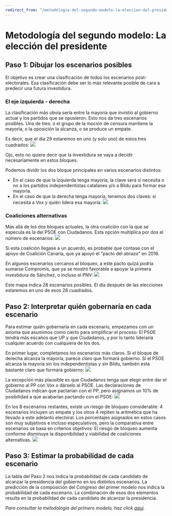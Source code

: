 ```yaml
---
redirect_from: "/metodologia-del-segundo-modelo-la-eleccion-del-presidente-2/"
---
```

# Metodología del segundo modelo: La elección del presidente

## Paso 1: Dibujar los escenarios posibles

El objetivo es crear una clasificación de todos los escenarios post-electorales. Esa clasificación debe ser lo más relevante posible de cara a predecir una futura investidura.

### El eje izquierda - derecha
La clasificación más obvia sería entre la mayoría que invistió al gobierno actual y los partidos que se opusieron. Esto nos da tres escenarios posibles. Una de tres: o el grupo de la moción de censura mantiene la mayoría, o la oposición la alcanza, o se produce un empate.

Es decir, que el día 29 estaremos en uno (y solo uno) de estos tres cuadrados:
![](images/04.2019_general_election_forecast/methodology/image_1.png)

Ojo, esto no quiere decir que la investidura se vaya a decidir necesariamente en estos bloques.

Podemos dividir los dos bloque principales en varios escenarios distintos:
* En el caso de que la izquierda tenga mayoría, la clave será si necesita o no a los partidos independentistas catalanes y/o a Bildu para formar esa mayoría.
* En el caso de que la derecha tenga mayoría, tenemos dos claves: si necesita a Vox  y quién lidera esa mayoría.
![](images/04.2019_general_election_forecast/methodology/image_2.png)

### Coaliciones alternativas
Más allá de los dos bloques actuales, la otra coalición con la que se especula es la del PSOE con Ciudadanos. Esta opción multiplica por dos el número de escenarios:
![](images/04.2019_general_election_forecast/methodology/image_3.png)

Si esta coalición llegase a un acuerdo, es probable que contase con el apoyo de Coalición Canaria, que ya apoyó el "pacto del abrazo" en 2016.

En algunos escenarios cercanos al bloqueo, a este pacto quizá podría sumarse Compromís, que ya se mostró favorable a apoyar la primera investidura de Sánchez, o incluso el PNV:
![](images/04.2019_general_election_forecast/methodology/image_4.png)

Este mapa indica 28 escenarios posibles. El día después de las elecciones estaremos en uno de esos 28 cuadrados.

## Paso 2: Interpretar quién gobernaría en cada escenario

Para estimar quién gobernaría en cada escenario, empezamos con un axioma que asumimos como cierto para simplificar el proceso: El PSOE tendrá más escaños que UP y que Ciudadanos, y por lo tanto lideraría cualquier acuerdo con cualquiera de los dos.

En primer lugar, completamos los escenarios más claros. Si el bloque de derecha alcanza la mayoría, parece claro que formará gobierno. Si el PSOE alcanza la mayoría sin los independentistas y sin Bildu, también está bastante claro que formará gobierno:
![](images/04.2019_general_election_forecast/methodology/image_5.png)

La excepción más plausible es que Ciudadanos tenga que elegir entre dar el gobierno al PP con Vox o dárselo al PSOE. Las declaraciones de Ciudadanos indican que pactarían con el PP, pero asignamos un 10% de posibilidad a que acabarían pactando con el PSOE:
![](images/04.2019_general_election_forecast/methodology/image_6.png)

En los 8 escenarios restantes, existe un riesgo de bloqueo considerable: 4 escenarios incluyen un empate y los otros 4 repiten la aritmética que ha llevado a este adelanto electoral. Los porcentajes asignados en estos casos son muy subjetivos e incluso especulativos, pero la comparativa entre escenarios se basa en criterios objetivos: El riesgo de bloqueo aumenta conforme disminuye la disponibilidad y viabilidad de coaliciones alternativas.
![](images/04.2019_general_election_forecast/methodology/image_7.png)

## Paso 3: Estimar la probabilidad de cada escenario

La tabla del Paso 2 nos indica la probabilidad de cada candidato de alcanzar la presidencia del gobierno en los distintos escenarios. La predicción de la composición del Congreso del primer modelo nos indica la probabilidad de cada escenario. La combinación de esos dos elementos resulta en la probabilidad de cada candidato de alcanzar la presidencia.

*Para consultar la metodología del primero modelo, haz click [aquí](https://www.inakiarbeloa.com/metodologia-del-primer-modelo-la-composicion-del-congreso).*